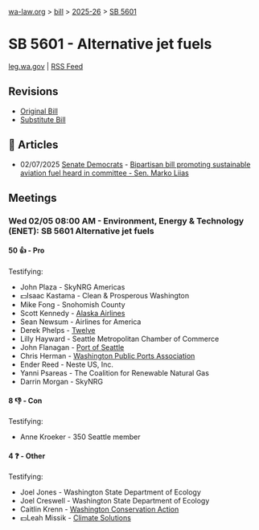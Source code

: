 [wa-law.org](/) > [bill](/bill/) > [2025-26](/bill/2025-26/) > [SB 5601](/bill/2025-26/sb/5601/)

# SB 5601 - Alternative jet fuels
[leg.wa.gov](https://app.leg.wa.gov/billsummary?BillNumber=5601&Year=2025&Initiative=false) | [RSS Feed](./rss.xml)

## Revisions
* [Original Bill](1/)
* [Substitute Bill](S/)

## 📰 Articles
* 02/07/2025 [Senate Democrats](/org/senate_democrats/) - [Bipartisan bill promoting sustainable aviation fuel heard in committee - Sen. Marko Liias](https://senatedemocrats.wa.gov/liias/2025/02/07/bipartisan-bill-promoting-sustainable-aviation-fuel-heard-in-committee/#:~:text=Senate%20Bill%205601)

## Meetings
### Wed 02/05 08:00 AM - Environment, Energy & Technology (ENET): SB 5601 Alternative jet fuels
#### 50 👍 - Pro
Testifying:
* John Plaza - SkyNRG Americas
* 💵Isaac Kastama - Clean & Prosperous Washington
* Mike Fong - Snohomish County
* Scott Kennedy - [Alaska Airlines](/org/alaska_airlines/)
* Sean Newsum - Airlines for America
* Derek Phelps - [Twelve](/org/twelve/)
* Lilly Hayward - Seattle Metropolitan Chamber of Commerce
* John Flanagan - [Port of Seattle](/org/port_of_seattle/)
* Chris Herman - [Washington Public Ports Association](/org/washington_public_ports_association/)
* Ender Reed - Neste US, Inc.
* Yanni Psareas - The Coalition for Renewable Natural Gas
* Darrin Morgan - SkyNRG

#### 8 👎 - Con
Testifying:
* Anne Kroeker - 350 Seattle member

#### 4 ❓ - Other
Testifying:
* Joel Jones - Washington State Department of Ecology
* Joel Creswell - Washington State Department of Ecology
* Caitlin Krenn - [Washington Conservation Action](/org/washington_conservation_action/)
* 💵Leah Missik - [Climate Solutions](/org/climate_solutions/)
